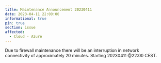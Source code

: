```yaml
---
title: Maintenance Announcement 20230411
date: 2023-04-11 22:00:00 
informational: true
pin: true 
section: issue
affected:
  - Cloud - Azure
---
```


Due to firewall maintenance there will be an interruption in network connectivity of approximately 20 minutes.
Starting 20230411 @22:00 CEST.
